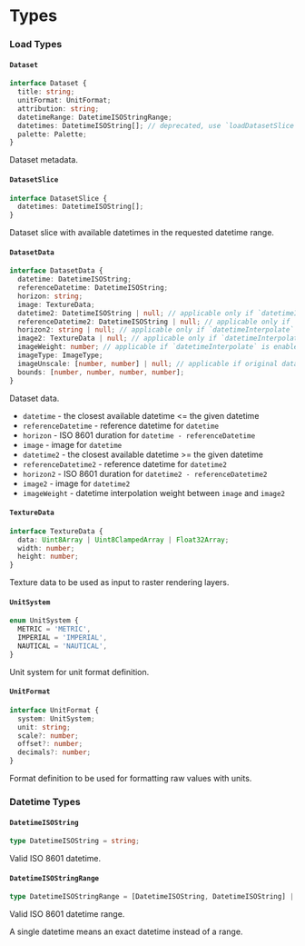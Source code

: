 # Types

### Load Types

#### `Dataset`

```typescript
interface Dataset {
  title: string;
  unitFormat: UnitFormat;
  attribution: string;
  datetimeRange: DatetimeISOStringRange;
  datetimes: DatetimeISOString[]; // deprecated, use `loadDatasetSlice` instead
  palette: Palette;
}
```

Dataset metadata.

#### `DatasetSlice`

```typescript
interface DatasetSlice {
  datetimes: DatetimeISOString[];
}
```

Dataset slice with available datetimes in the requested datetime range.

#### `DatasetData`

```typescript
interface DatasetData {
  datetime: DatetimeISOString;
  referenceDatetime: DatetimeISOString;
  horizon: string;
  image: TextureData;
  datetime2: DatetimeISOString | null; // applicable only if `datetimeInterpolate` is enabled
  referenceDatetime2: DatetimeISOString | null; // applicable only if `datetimeInterpolate` is enabled
  horizon2: string | null; // applicable only if `datetimeInterpolate` is enabled
  image2: TextureData | null; // applicable only if `datetimeInterpolate` is enabled
  imageWeight: number; // applicable if `datetimeInterpolate` is enabled
  imageType: ImageType;
  imageUnscale: [number, number] | null; // applicable if original data was scaled to fit image data format and needs to be unscaled back
  bounds: [number, number, number, number];
}
```

Dataset data.

* `datetime` - the closest available datetime <= the given datetime
* `referenceDatetime` - reference datetime for `datetime`
* `horizon` - ISO 8601 duration for `datetime - referenceDatetime`
* `image` - image for `datetime`
* `datetime2` - the closest available datetime >= the given datetime
* `referenceDatetime2` - reference datetime for `datetime2`
* `horizon2` - ISO 8601 duration for `datetime2 - referenceDatetime2`
* `image2` - image for `datetime2`
* `imageWeight` - datetime interpolation weight between `image` and `image2`

#### `TextureData`

```typescript
interface TextureData {
  data: Uint8Array | Uint8ClampedArray | Float32Array;
  width: number;
  height: number;
}
```

Texture data to be used as input to raster rendering layers.

#### `UnitSystem`

```typescript
enum UnitSystem {
  METRIC = 'METRIC',
  IMPERIAL = 'IMPERIAL',
  NAUTICAL = 'NAUTICAL',
}
```

Unit system for unit format definition.

#### `UnitFormat`

```typescript
interface UnitFormat {
  system: UnitSystem;
  unit: string;
  scale?: number;
  offset?: number;
  decimals?: number;
}
```

Format definition to be used for formatting raw values with units.

### Datetime Types

#### `DatetimeISOString`

```typescript
type DatetimeISOString = string;
```

Valid ISO 8601 datetime.

#### `DatetimeISOStringRange`

```typescript
type DatetimeISOStringRange = [DatetimeISOString, DatetimeISOString] | DatetimeISOString;ty
```

Valid ISO 8601 datetime range.

A single datetime means an exact datetime instead of a range.
